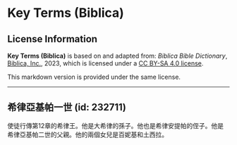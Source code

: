 # Key Terms (Biblica)

## License Information

**Key Terms (Biblica)** is based on and adapted from: _Biblica Bible Dictionary_, [Biblica, Inc.](https://www.biblica.com/), 2023, which is licensed under a [CC BY-SA 4.0 license](https://creativecommons.org/licenses/by-sa/4.0/legalcode.en).

This markdown version is provided under the same license.



--------------------------------

## 希律亞基帕一世 (id: 232711)

使徒行傳第12章的希律王。他是大希律的孫子。他也是希律安提帕的侄子。他是希律亞基帕二世的父親。他的兩個女兒是百妮基和土西拉。


